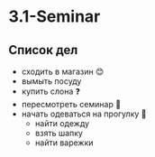 # 3.1-Seminar
## Список дел
* сходить в магазин :blush:
* вымыть посуду 
* купить слона :question:
* пересмотреть семинар :grimacing:
* начать одеваться на прогулку :train: 
    * найти одежду
    * взять шапку
    * найти варежки
    